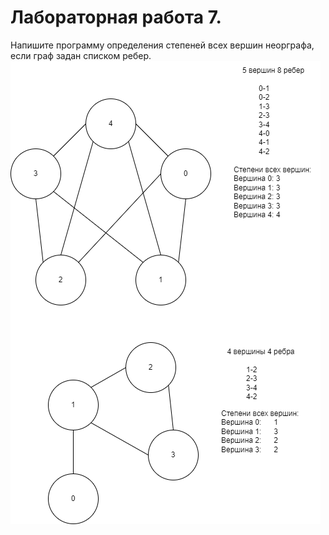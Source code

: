 # Лабораторная работа 7.  
Напишите программу определения степеней всех вершин неорграфа, если граф задан списком ребер.  
![Пример](https://github.com/BlackF1re/Graph/blob/master/graph_samples.png)
